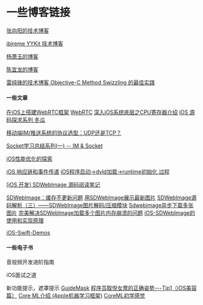 #  一些博客链接

[张向阳的技术博客](http://isheyes.com)

[ibireme YYKit 技术博客](https://blog.ibireme.com)

[杨萧玉的博客](http://yulingtianxia.com)

[陈宜龙的博客](https://github.com/ChenYilong/iOSBlog)

[雷纯锋的技术博客 Objective-C Method Swizzling 的最佳实践](http://blog.leichunfeng.com/blog/2015/06/14/objective-c-method-swizzling-best-practice/)

#### 一些文章
[在iOS上搭建WebRTC框架](http://webrtc.org.cn/ios-framework/)
[WebRTC](https://github.com/ChenYilong/WebRTC)
[深入iOS系统底层之CPU寄存器介绍](https://www.jianshu.com/p/6d7a57794122)
[iOS 源码探求系列 冬瓜](https://github.com/Desgard/iOS-Source-Probe)

[移动端IM/推送系统的协议选型：UDP还是TCP？](http://www.52im.net/thread-33-1-1.html)

[Socket学习总结系列(一) -- IM & Socket](https://www.cnblogs.com/taoxu/p/7064103.html)

[iOS性能优化的探索](https://www.jianshu.com/p/b8346c1a4145)

[iOS 响应链和事件传递](https://www.jianshu.com/p/410ca78faa98)
[iOS程序启动->dyld加载->runtime初始化 过程](http://www.cocoachina.com/ios/20170811/20228.html)

[[iOS 开发] SDWebImage 源码阅读笔记](https://www.jianshu.com/p/06f0265c22eb#)

[SDWebImage：缓存不更新问题](https://www.jianshu.com/p/145ffa299eff)
[用SDWebImage展示最新图片](https://www.jianshu.com/p/94c8adb07d74)
[SDWebImage源码解析（三）——SDWebImage图片解码/压缩模块](https://www.aliyun.com/jiaocheng/356670.html)
[Sdwebimage异步下载多张图片](https://segmentfault.com/q/1010000011999330)
[完美解决SDWebImage加载多个图片内存崩溃的问题](https://blog.csdn.net/benyoulai5/article/details/50462586)
[iOS-SDWebImage的使用和实现原理](https://blog.csdn.net/coyote1994/article/details/52419685)

[iOS-Swift-Demos](https://github.com/Lax/iOS-Swift-Demos)

#### 一些电子书

音视频开发进阶指南

iOS面试之道


新功能提示，遮罩提示 
[GuideMask](https://github.com/muzipiao/GuideMask)
[程序员取悦女票的正确姿势---Tip1（iOS美容篇）](http://www.demodashi.com/demo/11695.html)
[Core ML介绍 (Apple机器学习框架)](https://blog.csdn.net/chenhaifeng2016/article/details/72911215)
[CoreML初学感觉](https://www.jianshu.com/p/9ffdbc054b8a)
